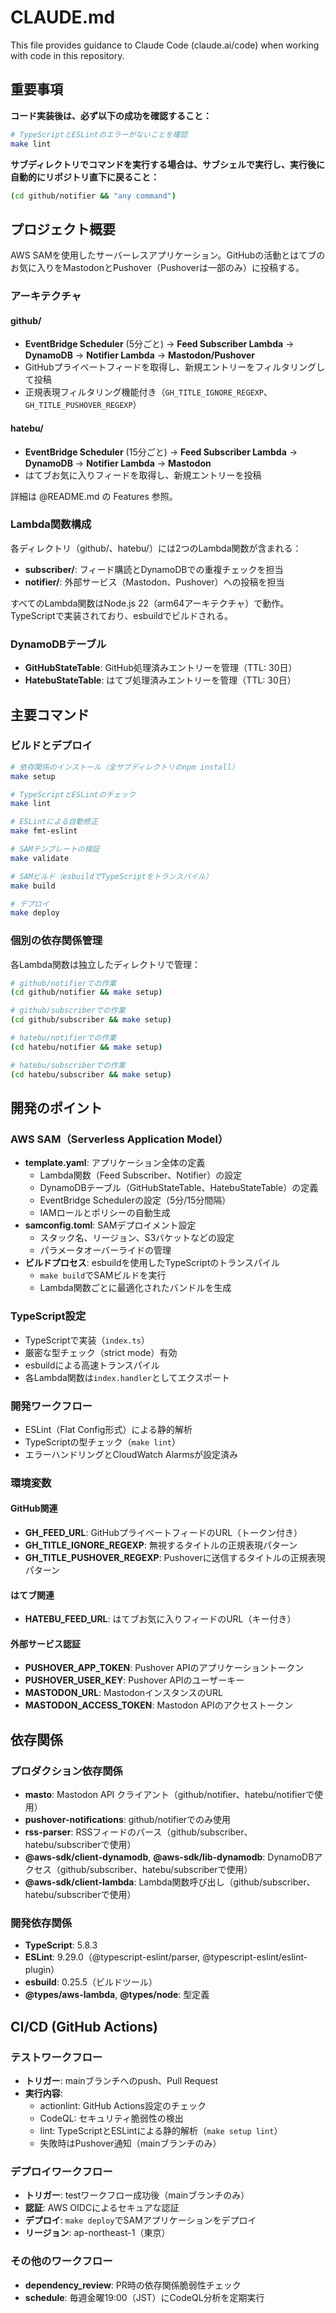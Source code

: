 # CLAUDE.md

This file provides guidance to Claude Code (claude.ai/code) when working with code in this repository.

## 重要事項

**コード実装後は、必ず以下の成功を確認すること：**

```bash
# TypeScriptとESLintのエラーがないことを確認
make lint
```

**サブディレクトリでコマンドを実行する場合は、サブシェルで実行し、実行後に自動的にリポジトリ直下に戻ること：**

```bash
(cd github/notifier && "any command")
```

## プロジェクト概要

AWS SAMを使用したサーバーレスアプリケーション。GitHubの活動とはてブのお気に入りをMastodonとPushover（Pushoverは一部のみ）に投稿する。

### アーキテクチャ

#### github/
- **EventBridge Scheduler** (5分ごと) → **Feed Subscriber Lambda** → **DynamoDB** → **Notifier Lambda** → **Mastodon/Pushover**
- GitHubプライベートフィードを取得し、新規エントリーをフィルタリングして投稿
- 正規表現フィルタリング機能付き（`GH_TITLE_IGNORE_REGEXP`、`GH_TITLE_PUSHOVER_REGEXP`）

#### hatebu/
- **EventBridge Scheduler** (15分ごと) → **Feed Subscriber Lambda** → **DynamoDB** → **Notifier Lambda** → **Mastodon**
- はてブお気に入りフィードを取得し、新規エントリーを投稿

詳細は @README.md の Features 参照。

### Lambda関数構成

各ディレクトリ（github/、hatebu/）には2つのLambda関数が含まれる：
- **subscriber/**: フィード購読とDynamoDBでの重複チェックを担当
- **notifier/**: 外部サービス（Mastodon、Pushover）への投稿を担当

すべてのLambda関数はNode.js 22（arm64アーキテクチャ）で動作。TypeScriptで実装されており、esbuildでビルドされる。

### DynamoDBテーブル

- **GitHubStateTable**: GitHub処理済みエントリーを管理（TTL: 30日）
- **HatebuStateTable**: はてブ処理済みエントリーを管理（TTL: 30日）

## 主要コマンド

### ビルドとデプロイ

```bash
# 依存関係のインストール（全サブディレクトリのnpm install）
make setup

# TypeScriptとESLintのチェック
make lint

# ESLintによる自動修正
make fmt-eslint

# SAMテンプレートの検証
make validate

# SAMビルド（esbuildでTypeScriptをトランスパイル）
make build

# デプロイ
make deploy
```

### 個別の依存関係管理

各Lambda関数は独立したディレクトリで管理：

```bash
# github/notifierでの作業
(cd github/notifier && make setup)

# github/subscriberでの作業
(cd github/subscriber && make setup)

# hatebu/notifierでの作業
(cd hatebu/notifier && make setup)

# hatebu/subscriberでの作業
(cd hatebu/subscriber && make setup)
```

## 開発のポイント

### AWS SAM（Serverless Application Model）
- **template.yaml**: アプリケーション全体の定義
  - Lambda関数（Feed Subscriber、Notifier）の設定
  - DynamoDBテーブル（GitHubStateTable、HatebuStateTable）の定義
  - EventBridge Schedulerの設定（5分/15分間隔）
  - IAMロールとポリシーの自動生成
- **samconfig.toml**: SAMデプロイメント設定
  - スタック名、リージョン、S3バケットなどの設定
  - パラメータオーバーライドの管理
- **ビルドプロセス**: esbuildを使用したTypeScriptのトランスパイル
  - `make build`でSAMビルドを実行
  - Lambda関数ごとに最適化されたバンドルを生成

### TypeScript設定
- TypeScriptで実装（`index.ts`）
- 厳密な型チェック（strict mode）有効
- esbuildによる高速トランスパイル
- 各Lambda関数は`index.handler`としてエクスポート

### 開発ワークフロー
- ESLint（Flat Config形式）による静的解析
- TypeScriptの型チェック（`make lint`）
- エラーハンドリングとCloudWatch Alarmsが設定済み

### 環境変数

#### GitHub関連
- **GH_FEED_URL**: GitHubプライベートフィードのURL（トークン付き）
- **GH_TITLE_IGNORE_REGEXP**: 無視するタイトルの正規表現パターン
- **GH_TITLE_PUSHOVER_REGEXP**: Pushoverに送信するタイトルの正規表現パターン

#### はてブ関連
- **HATEBU_FEED_URL**: はてブお気に入りフィードのURL（キー付き）

#### 外部サービス認証
- **PUSHOVER_APP_TOKEN**: Pushover APIのアプリケーショントークン
- **PUSHOVER_USER_KEY**: Pushover APIのユーザーキー
- **MASTODON_URL**: MastodonインスタンスのURL
- **MASTODON_ACCESS_TOKEN**: Mastodon APIのアクセストークン

## 依存関係

### プロダクション依存関係
- **masto**: Mastodon API クライアント（github/notifier、hatebu/notifierで使用）
- **pushover-notifications**: github/notifierでのみ使用
- **rss-parser**: RSSフィードのパース（github/subscriber、hatebu/subscriberで使用）
- **@aws-sdk/client-dynamodb**, **@aws-sdk/lib-dynamodb**: DynamoDBアクセス（github/subscriber、hatebu/subscriberで使用）
- **@aws-sdk/client-lambda**: Lambda関数呼び出し（github/subscriber、hatebu/subscriberで使用）

### 開発依存関係
- **TypeScript**: 5.8.3
- **ESLint**: 9.29.0（@typescript-eslint/parser, @typescript-eslint/eslint-plugin）
- **esbuild**: 0.25.5（ビルドツール）
- **@types/aws-lambda**, **@types/node**: 型定義

## CI/CD (GitHub Actions)

### テストワークフロー
- **トリガー**: mainブランチへのpush、Pull Request
- **実行内容**:
  - actionlint: GitHub Actions設定のチェック
  - CodeQL: セキュリティ脆弱性の検出
  - lint: TypeScriptとESLintによる静的解析（`make setup lint`）
  - 失敗時はPushover通知（mainブランチのみ）

### デプロイワークフロー
- **トリガー**: testワークフロー成功後（mainブランチのみ）
- **認証**: AWS OIDCによるセキュアな認証
- **デプロイ**: `make deploy`でSAMアプリケーションをデプロイ
- **リージョン**: ap-northeast-1（東京）

### その他のワークフロー
- **dependency_review**: PR時の依存関係脆弱性チェック
- **schedule**: 毎週金曜19:00（JST）にCodeQL分析を定期実行
